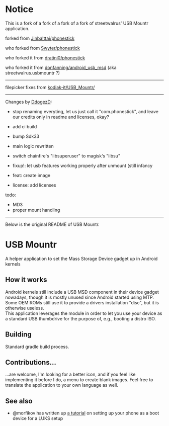 # Notice
This is a fork of a fork of a fork of a fork of streetwalrus' USB Mountr application.

forked from [JinbaIttai/phonestick](https://github.com/Swyter/phonestick)

who forked from [Swyter/phonestick](https://github.com/Swyter/phonestick)

who forked it from [dratini0/phonestick](https://github.com/dratini0/phonestick)

who forked it from [donfanning/android\_usb\_msd](https://github.com/donfanning/android_usb_msd) (aka streetwalrus.usbmountr ?)

---

filepicker fixes from [kodiak-it/USB\_Mountr/](https://github.com/kodiak-it/USB_Mountr)

---

Changes by [DdogezD](https://github.com/DdogezD):

- stop renaming everyting, let us just call it "com.phonestick", and leave our credits only in readme and licenses, okay?

- add ci build
- bump Sdk33
- main logic rewritten
- switch chainfire's "libsuperuser" to magisk‘s "libsu"
- fixup!: let usb features working properly after unmount (still infancy
- feat: create image
- license: add licenses

todo:
- MD3
- proper mount handling

---

Below is the original README of USB Mountr.

# USB Mountr
A helper application to set the Mass Storage Device gadget up in Android kernels  

## How it works
Android kernels still include a USB MSD component in their device gadget nowadays, though it is mostly unused since
Android started using MTP. Some OEM ROMs still use it to provide a drivers installation "disc", but it is otherwise
useless.  
This application leverages the module in order to let you use your device as a standard USB thumbdrive for the purpose
of, e.g., booting a distro ISO.

## Building
Standard gradle build process.

## Contributions...
...are welcome, I'm looking for a better icon, and if you feel like implementing it before I do, a menu to create blank
images. Feel free to translate the application to your own language as well.

## See also
- @morfikov has written up [a tutorial](https://gist.github.com/morfikov/0bd574817143d0239c5a0e1259613b7d) on setting up
  your phone as a boot device for a LUKS setup

